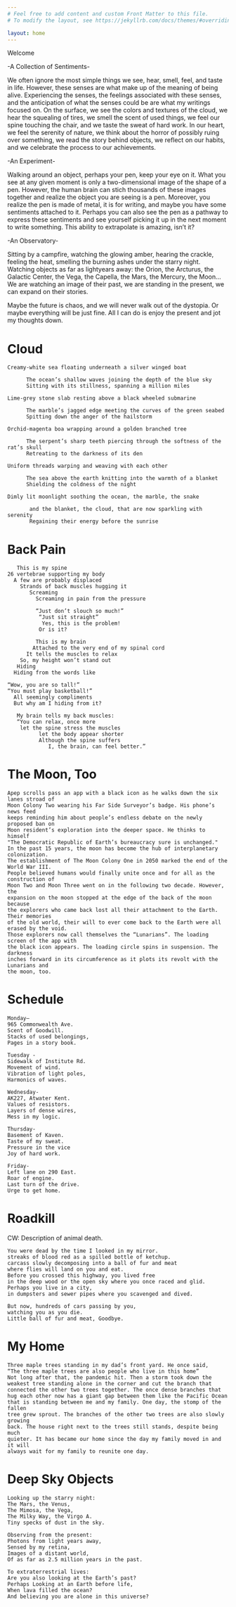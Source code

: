```yaml
---
# Feel free to add content and custom Front Matter to this file.
# To modify the layout, see https://jekyllrb.com/docs/themes/#overriding-theme-defaults

layout: home
---
```

Welcome

-A Collection of Sentiments-

We often ignore the most simple things we see, hear, smell, feel, and taste in life. However, these senses are what make up of the meaning of being alive. Experiencing the senses, the feelings associated with these senses, and the anticipation of what the senses could be are what my writings focused on. On the surface, we see the colors and textures of the cloud, we hear the squealing of tires, we smell the scent of used things, we feel our spine touching the chair, and we taste the sweat of hard work. In our heart, we feel the serenity of nature, we think about the horror of possibly ruing over something, we read the story behind objects, we reflect on our habits, and we celebrate the process to our achievements. 


-An Experiment-

Walking around an object, perhaps your pen, keep your eye on it. What you see at any given moment is only a two-dimensional image of the shape of a pen. However, the human brain can stich thousands of these images together and realize the object you are seeing is a pen. Moreover, you realize the pen is made of metal, it is for writing, and maybe you have some sentiments attached to it. Perhaps you can also see the pen as a pathway to express these sentiments and see yourself picking it up in the next moment to write something. This ability to extrapolate is amazing, isn’t it?


-An Observatory-

Sitting by a campfire, watching the glowing amber, hearing the crackle, feeling the heat, smelling the burning ashes under the starry night. Watching objects as far as lightyears away: the Orion, the Arcturus, the Galactic Center, the Vega, the Capella, the Mars, the Mercury, the Moon… We are watching an image of their past, we are standing in the present, we can expand on their stories. 

Maybe the future is chaos, and we will never walk out of the dystopia. Or maybe everything will be just fine. All I can do is enjoy the present and jot my thoughts down.


# Cloud 
```
Creamy-white sea floating underneath a silver winged boat
  
      The ocean’s shallow waves joining the depth of the blue sky
      Sitting with its stillness, spanning a million miles

Lime-grey stone slab resting above a black wheeled submarine

      The marble’s jagged edge meeting the curves of the green seabed
      Spitting down the anger of the hailstorm

Orchid-magenta boa wrapping around a golden branched tree

      The serpent’s sharp teeth piercing through the softness of the rat’s skull
      Retreating to the darkness of its den

Uniform threads warping and weaving with each other

      The sea above the earth knitting into the warmth of a blanket
      Shielding the coldness of the night

Dimly lit moonlight soothing the ocean, the marble, the snake

       and the blanket, the cloud, that are now sparkling with serenity
       Regaining their energy before the sunrise
```
# Back Pain
```
   This is my spine
26 vertebrae supporting my body
  A few are probably displaced
    Strands of back muscles hugging it
       Screaming
         Screaming in pain from the pressure

         “Just don’t slouch so much!”
          “Just sit straight”
           Yes, this is the problem!
          Or is it?

         This is my brain
        Attached to the very end of my spinal cord
      It tells the muscles to relax
    So, my height won’t stand out
   Hiding
  Hiding from the words like

“Wow, you are so tall!”
“You must play basketball!”
  All seemingly compliments
  But why am I hiding from it?

   My brain tells my back muscles:
   “You can relax, once more
    let the spine stress the muscles
          let the body appear shorter
          Although the spine suffers
             I, the brain, can feel better.”
```

# The Moon, Too
```
Apep scrolls pass an app with a black icon as he walks down the six lanes stroad of 
Moon Colony Two wearing his Far Side Surveyor’s badge. His phone’s news feed 
keeps reminding him about people’s endless debate on the newly proposed ban on 
Moon resident’s exploration into the deeper space. He thinks to himself 
"The Democratic Republic of Earth’s bureaucracy sure is unchanged." 
In the past 15 years, the moon has become the hub of interplanetary colonization. 
The establishment of The Moon Colony One in 2050 marked the end of the World War III. 
People believed humans would finally unite once and for all as the construction of 
Moon Two and Moon Three went on in the following two decade. However, the 
expansion on the moon stopped at the edge of the back of the moon because 
the explorers who came back lost all their attachment to the Earth. Their memories 
of the old world, their will to ever come back to the Earth were all erased by the void. 
Those explorers now call themselves the “Lunarians”. The loading screen of the app with 
the black icon appears. The loading circle spins in suspension. The darkness 
inches forward in its circumference as it plots its revolt with the Lunarians and
the moon, too.
```

# Schedule
```
Monday–
965 Commonwealth Ave.
Scent of Goodwill.
Stacks of used belongings,
Pages in a story book.

Tuesday -
Sidewalk of Institute Rd.
Movement of wind.
Vibration of light poles,
Harmonics of waves.

Wednesday-
AK227, Atwater Kent.
Values of resistors.
Layers of dense wires,
Mess in my logic.

Thursday-
Basement of Kaven.
Taste of my sweat.
Pressure in the vice
Joy of hard work.

Friday-
Left lane on 290 East.
Roar of engine.
Last turn of the drive.
Urge to get home.
```
# Roadkill
CW: Description of animal death.
```
You were dead by the time I looked in my mirror. 
streaks of blood red as a spilled bottle of ketchup. 
carcass slowly decomposing into a ball of fur and meat 
where flies will land on you and eat.
Before you crossed this highway, you lived free
in the deep wood or the open sky where you once raced and glid. 
Perhaps you live in a city, 
in dumpsters and sewer pipes where you scavenged and dived. 

But now, hundreds of cars passing by you, 
watching you as you die. 
Little ball of fur and meat, Goodbye.
```
# My Home
```
Three maple trees standing in my dad’s front yard. He once said, 
“The three maple trees are also people who live in this home” 
Not long after that, the pandemic hit. Then a storm took down the 
weakest tree standing alone in the corner and cut the branch that 
connected the other two trees together. The once dense branches that 
hug each other now has a giant gap between them like the Pacific Ocean 
that is standing between me and my family. One day, the stomp of the fallen 
tree grew sprout. The branches of the other two trees are also slowly growing 
back. The house right next to the trees still stands, despite being much 
quieter. It has became our home since the day my family moved in and it will
always wait for my family to reunite one day. 
```

# Deep Sky Objects
```
Looking up the starry night:
The Mars, the Venus,
The Mimosa, the Vega,
The Milky Way, the Virgo A.
Tiny specks of dust in the sky.
 
Observing from the present:
Photons from light years away,
Sensed by my retina,
Images of a distant world,
Of as far as 2.5 million years in the past.

To extraterrestrial lives:
Are you also looking at the Earth’s past?
Perhaps Looking at an Earth before life,
When lava filled the ocean?
And believing you are alone in this universe?
```
